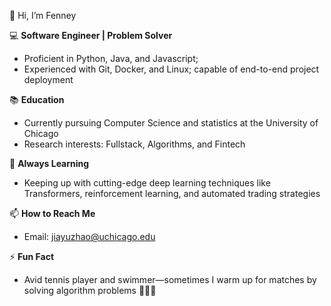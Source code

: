 👋 Hi, I’m Fenney

💻 **Software Engineer | Problem Solver**  
- Proficient in Python, Java, and Javascript;  
- Experienced with Git, Docker, and Linux; capable of end-to-end project deployment  

📚 **Education**  
- Currently pursuing Computer Science and statistics at the University of Chicago  
- Research interests: Fullstack, Algorithms, and Fintech

🌱 **Always Learning**  
- Keeping up with cutting-edge deep learning techniques like Transformers, reinforcement learning, and automated trading strategies

📫 **How to Reach Me**  
- Email: jiayuzhao@uchicago.edu  

⚡ **Fun Fact**  
- Avid tennis player and swimmer—sometimes I warm up for matches by solving algorithm problems 🏸🏊‍♂️



<!---
jiayuzhao05/jiayuzhao05 is a ✨ special ✨ repository because its `README.md` (this file) appears on your GitHub profile.
You can click the Preview link to take a look at your changes.
--->
